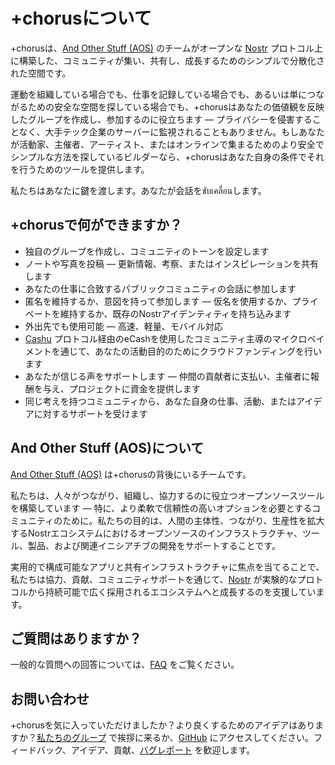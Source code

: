 # +chorusについて

+chorusは、[And Other Stuff (AOS)](https://andotherstuff.org/) のチームがオープンな [Nostr](https://github.com/nostr-protocol/nostr) プロトコル上に構築した、コミュニティが集い、共有し、成長するためのシンプルで分散化された空間です。

運動を組織している場合でも、仕事を記録している場合でも、あるいは単につながるための安全な空間を探している場合でも、+chorusはあなたの価値観を反映したグループを作成し、参加するのに役立ちます — プライバシーを侵害することなく、大手テック企業のサーバーに監視されることもありません。もしあなたが活動家、主催者、アーティスト、またはオンラインで集まるためのより安全でシンプルな方法を探しているビルダーなら、+chorusはあなた自身の条件でそれを行うためのツールを提供します。

私たちはあなたに鍵を渡します。あなたが会話をขับเคลื่อนします。

## +chorusで何ができますか？

- 独自のグループを作成し、コミュニティのトーンを設定します
- ノートや写真を投稿 — 更新情報、考察、またはインスピレーションを共有します
- あなたの仕事に合致するパブリックコミュニティの会話に参加します
- 匿名を維持するか、意図を持って参加します — 仮名を使用するか、プライベートを維持するか、既存のNostrアイデンティティを持ち込みます
- 外出先でも使用可能 — 高速、軽量、モバイル対応
- [Cashu](https://cashu.space/) プロトコル経由のeCashを使用したコミュニティ主導のマイクロペイメントを通じて、あなたの活動目的のためにクラウドファンディングを行います
- あなたが信じる声をサポートします — 仲間の貢献者に支払い、主催者に報酬を与え、プロジェクトに資金を提供します
- 同じ考えを持つコミュニティから、あなた自身の仕事、活動、またはアイデアに対するサポートを受けます

## And Other Stuff (AOS)について

[And Other Stuff (AOS)](https://andotherstuff.org/) は+chorusの背後にいるチームです。

私たちは、人々がつながり、組織し、協力するのに役立つオープンソースツールを構築しています — 特に、より柔軟で信頼性の高いオプションを必要とするコミュニティのために。私たちの目的は、人間の主体性、つながり、生産性を拡大するNostrエコシステムにおけるオープンソースのインフラストラクチャ、ツール、製品、および関連イニシアチブの開発をサポートすることです。

実用的で構成可能なアプリと共有インフラストラクチャに焦点を当てることで、私たちは協力、貢献、コミュニティサポートを通じて、[Nostr](https://github.com/nostr-protocol/nostr) が実験的なプロトコルから持続可能で広く採用されるエコシステムへと成長するのを支援しています。

## ご質問はありますか？

一般的な質問への回答については、[FAQ](/faq) をご覧ください。

## お問い合わせ

+chorusを気に入っていただけましたか？より良くするためのアイデアはありますか？[私たちのグループ](https://chorus.community/group/34550%3A932614571afcbad4d17a191ee281e39eebbb41b93fac8fd87829622aeb112f4d%3Aand-other-stuff-mb3c9stb) で挨拶に来るか、[GitHub](https://github.com/andotherstuff) にアクセスしてください。フィードバック、アイデア、貢献、[バグレポート](https://github.com/andotherstuff/chorus/issues/new) を歓迎します。
